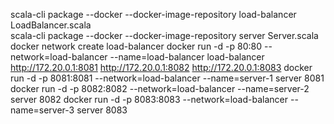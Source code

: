 scala-cli package --docker --docker-image-repository load-balancer LoadBalancer.scala  
scala-cli package --docker --docker-image-repository server Server.scala  
docker network create load-balancer
docker run -d -p 80:80 --network=load-balancer --name=load-balancer load-balancer http://172.20.0.1:8081 http://172.20.0.1:8082 http://172.20.0.1:8083
docker run -d -p 8081:8081 --network=load-balancer --name=server-1 server 8081
docker run -d -p 8082:8082 --network=load-balancer --name=server-2 server 8082
docker run -d -p 8083:8083 --network=load-balancer --name=server-3 server 8083